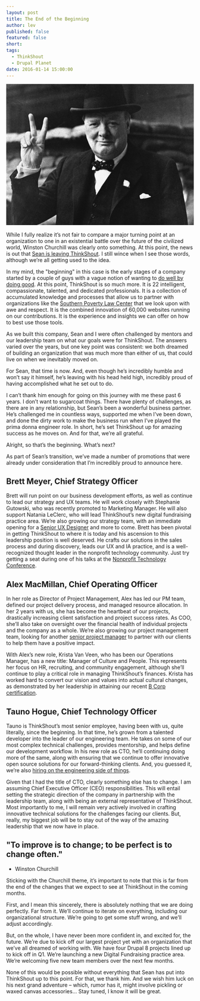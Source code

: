 ```yaml
---
layout: post
title: The End of the Beginning
author: lev
published: false
featured: false
short: 
tags:
  - ThinkShout
  - Drupal Planet
date: 2016-01-14 15:00:00
---
```

![endofthebeginning.png](/assets/images/blog/endofthebeginning.png)

While I fully realize it’s not fair to compare a major turning point at an organization to one in an existential battle over the future of the civilized world, Winston Churchill was clearly onto something. At this point, the news is out that [Sean is leaving ThinkShout](http://thinkshout.com/blog/2016/01/stepping-down-as-ceo-stepping-into-colorado/). I still wince when I see those words, although we’re all getting used to the idea. 

In my mind, the "beginning" in this case is the early stages of a company started by a couple of guys with a vague notion of wanting to [do well by doing good](http://thinkshout.com/blog/2015/08/becoming-a-bcorp/). At this point, ThinkShout is so much more. It is 22 intelligent, compassionate, talented, and dedicated professionals. It is a collection of accumulated knowledge and processes that allow us to partner with organizations like the [Southern Poverty Law Center](https://www.splcenter.org/) that we look upon with awe and respect. It is the combined innovation of 60,000 websites running on our contributions. It is the experience and insights we can offer on how to best use those tools.

As we built this company, Sean and I were often challenged by mentors and our leadership team on what our goals were for ThinkShout. The answers varied over the years, but one key point was consistent: we both dreamed of building an organization that was much more than either of us, that could live on when we inevitably moved on.

For Sean, that time is now. And, even though he’s incredibly humble and won’t say it himself, he’s leaving with his head held high, incredibly proud of having accomplished what he set out to do. 

I can’t thank him enough for going on this journey with me these past 6 years. I don’t want to sugarcoat things. There have plenty of challenges, as there are in any relationship, but Sean’s been a wonderful business partner. He’s challenged me in countless ways, supported me when I’ve been down, and done the dirty work to make the business run when I’ve played the prima donna engineer role. In short, he’s set ThinkShout up for amazing success as he moves on. And for that, we’re all grateful.

Alright, so that’s the beginning. What’s next?

As part of Sean’s transition, we’ve made a number of promotions that were already under consideration that I’m incredibly proud to announce here.

## Brett Meyer, Chief Strategy Officer

Brett will run point on our business development efforts, as well as continue to lead our strategy and UX teams. He will work closely with Stephanie Gutowski, who was recently promoted to Marketing Manager. He will also support Natania LeClerc, who will lead ThinkShout’s new digital fundraising practice area. We’re also growing our strategy team, with an immediate opening for a [Senior UX Designer](http://thinkshout.com/careers/) and more to come. Brett has been pivotal in getting ThinkShout to where it is today and his ascension to this leadership position is well deserved. He crafts our solutions in the sales process and during discovery, leads our UX and IA practice, and is a well-recognized thought leader in the nonprofit technology community. Just try getting a seat during one of his talks at the [Nonprofit Technology Conference](http://www.nten.org/ntc/).

## Alex MacMillan, Chief Operating Officer

In her role as Director of Project Management, Alex has led our PM team, defined our project delivery process, and managed resource allocation. In her 2 years with us, she has become the heartbeat of our projects, drastically increasing client satisfaction and project success rates. As COO, she’ll also take on oversight over the financial health of individual projects and the company as a whole. We’re also growing our project management team, looking for another [senior project manager](http://thinkshout.com/careers/) to partner with our clients to help them have a positive impact.

With Alex’s new role, Krista Van Veen, who has been our Operations Manager, has a new title: Manager of Culture and People. This represents her focus on HR, recruiting, and community engagement, although she’ll continue to play a critical role in managing ThinkShout’s finances. Krista has worked hard to convert our vision and values into actual cultural changes, as demonstrated by her leadership in attaining our recent [B Corp certification](http://thinkshout.com/blog/2015/08/our-road-to-bcorp).

## Tauno Hogue, Chief Technology Officer

Tauno is ThinkShout’s most senior employee, having been with us, quite literally, since the beginning. In that time, he’s grown from a talented developer into the leader of our engineering team. He takes on some of our most complex technical challenges, provides mentorship, and helps define our development workflow. In his new role as CTO, he’ll continuing doing more of the same, along with ensuring that we continue to offer innovative open source solutions for our forward-thinking clients. And, you guessed it, we’re also [hiring on the engineering side of things](http://thinkshout.com/careers).

Given that I had the title of CTO, clearly something else has to change. I am assuming Chief Executive Officer (CEO) responsibilities. This will entail setting the strategic direction of the company in partnership with the leadership team, along with being an external representative of ThinkShout. Most importantly to me, I will remain very actively involved in crafting innovative technical solutions for the challenges facing our clients. But, really, my biggest job will be to stay out of the way of the amazing leadership that we now have in place.

## "To improve is to change; to be perfect is to change often." 

* Winston Churchill

Sticking with the Churchill theme, it’s important to note that this is far from the end of the changes that we expect to see at ThinkShout in the coming months. 

First, and I mean this sincerely, there is absolutely nothing that we are doing perfectly. Far from it. We’ll continue to iterate on everything, including our organizational structure. We’re going to get some stuff wrong, and we’ll adjust accordingly. 

But, on the whole, I have never been more confident in, and excited for, the future. We’re due to kick off our largest project yet with an organization that we’ve all dreamed of working with. We have four Drupal 8 projects lined up to kick off in Q1. We’re launching a new Digital Fundraising practice area. We’re welcoming five new team members over the next few months. 

None of this would be possible without everything that Sean has put into ThinkShout up to this point. For that, we thank him. And we wish him luck on his next grand adventure – which, rumor has it, might involve pickling or waxed canvas accessories... Stay tuned, I know it will be great.



